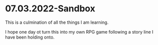 # 07.03.2022-Sandbox

This is a culmination of all the things I am learning.

I hope one day ot turn this into my own RPG game following a story line I have been holding onto.
